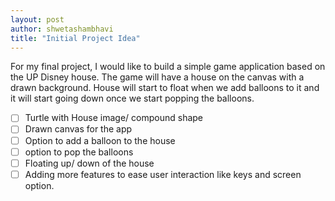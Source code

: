 ```yaml
---
layout: post
author: shwetashambhavi
title: "Initial Project Idea"
---
```


For my final project, I would like to build a simple game application based on the UP Disney house. The game will have a house on the canvas with a drawn background.
House will start to float when we add balloons to it and it will start going down once we start popping the balloons. 

- [ ] Turtle with House image/ compound shape
- [ ] Drawn canvas for the app
- [ ] Option to add a balloon to the house 
- [ ] option to pop the balloons
- [ ] Floating up/ down of the house
- [ ] Adding more features to ease user interaction like keys and screen option.
